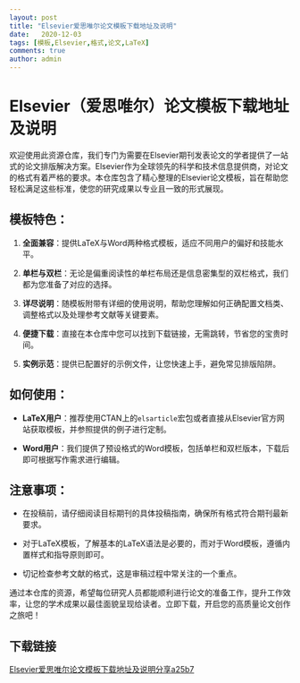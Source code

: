 ```yaml
---
layout: post
title: "Elsevier爱思唯尔论文模板下载地址及说明"
date:   2020-12-03
tags: [模板,Elsevier,格式,论文,LaTeX]
comments: true
author: admin
---
```

# Elsevier（爱思唯尔）论文模板下载地址及说明

欢迎使用此资源仓库，我们专门为需要在Elsevier期刊发表论文的学者提供了一站式的论文排版解决方案。Elsevier作为全球领先的科学和技术信息提供商，对论文的格式有着严格的要求。本仓库包含了精心整理的Elsevier论文模板，旨在帮助您轻松满足这些标准，使您的研究成果以专业且一致的形式展现。

## 模板特色：

1. **全面兼容**：提供LaTeX与Word两种格式模板，适应不同用户的偏好和技能水平。
   
2. **单栏与双栏**：无论是偏重阅读性的单栏布局还是信息密集型的双栏格式，我们都为您准备了对应的选择。

3. **详尽说明**：随模板附带有详细的使用说明，帮助您理解如何正确配置文档类、调整格式以及处理参考文献等关键要素。

4. **便捷下载**：直接在本仓库中您可以找到下载链接，无需跳转，节省您的宝贵时间。

5. **实例示范**：提供已配置好的示例文件，让您快速上手，避免常见排版陷阱。

## 如何使用：

- **LaTeX用户**：推荐使用CTAN上的`elsarticle`宏包或者直接从Elsevier官方网站获取模板，并参照提供的例子进行定制。
  
- **Word用户**：我们提供了预设格式的Word模板，包括单栏和双栏版本，下载后即可根据写作需求进行编辑。

## 注意事项：

- 在投稿前，请仔细阅读目标期刊的具体投稿指南，确保所有格式符合期刊最新要求。
  
- 对于LaTeX模板，了解基本的LaTeX语法是必要的，而对于Word模板，遵循内置样式和指导原则即可。

- 切记检查参考文献的格式，这是审稿过程中常关注的一个重点。

通过本仓库的资源，希望每位研究人员都能顺利进行论文的准备工作，提升工作效率，让您的学术成果以最佳面貌呈现给读者。立即下载，开启您的高质量论文创作之旅吧！

## 下载链接

[Elsevier爱思唯尔论文模板下载地址及说明分享a25b7](https://pan.quark.cn/s/f9d111df0a18)